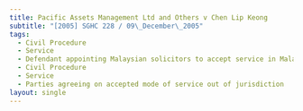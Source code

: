 ```yaml
---
title: Pacific Assets Management Ltd and Others v Chen Lip Keong
subtitle: "[2005] SGHC 228 / 09\_December\_2005"
tags:
  - Civil Procedure
  - Service
  - Defendant appointing Malaysian solicitors to accept service in Malaysia
  - Civil Procedure
  - Service
  - Parties agreeing on accepted mode of service out of jurisdiction
layout: single
---
```


